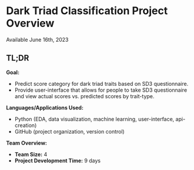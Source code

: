 # Dark Triad Classification Project Overview

Available June 16th, 2023

## TL;DR

**Goal:**

- Predict score category for dark triad traits based on SD3 questionnaire.
- Provide user-interface that allows for people to take SD3 questionnaire and view actual scores vs. predicted scores by trait-type.

**Languages/Applications Used:**

- Python (EDA, data visualization, machine learning, user-interface, api-creation)
- GitHub (project organization, version control)

**Team Overview:**

- **Team Size:** 4
- **Project Development Time:** 9 days
